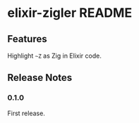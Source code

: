 # elixir-zigler README

## Features

Highlight `~Z` as Zig in Elixir code.

## Release Notes

### 0.1.0

First release.

